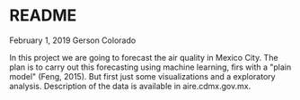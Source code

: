 # README

February 1, 2019
Gerson Colorado

In this project we are going to forecast the air quality in Mexico City. The plan is to carry out this forecasting using machine learning, firs with a "plain model" (Feng, 2015). But first just some visualizations and a exploratory analysis.
Description of the data is available in aire.cdmx.gov.mx.